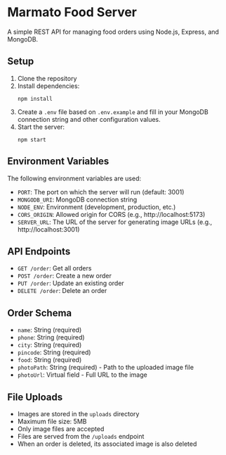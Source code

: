 # Marmato Food Server

A simple REST API for managing food orders using Node.js, Express, and MongoDB.

## Setup

1. Clone the repository
2. Install dependencies:
   ```
   npm install
   ```
3. Create a `.env` file based on `.env.example` and fill in your MongoDB connection string and other configuration values.
4. Start the server:
   ```
   npm start
   ```

## Environment Variables

The following environment variables are used:

- `PORT`: The port on which the server will run (default: 3001)
- `MONGODB_URI`: MongoDB connection string
- `NODE_ENV`: Environment (development, production, etc.)
- `CORS_ORIGIN`: Allowed origin for CORS (e.g., http://localhost:5173)
- `SERVER_URL`: The URL of the server for generating image URLs (e.g., http://localhost:3001)

## API Endpoints

- `GET /order`: Get all orders
- `POST /order`: Create a new order
- `PUT /order`: Update an existing order
- `DELETE /order`: Delete an order

## Order Schema

- `name`: String (required)
- `phone`: String (required)
- `city`: String (required)
- `pincode`: String (required)
- `food`: String (required)
- `photoPath`: String (required) - Path to the uploaded image file
- `photoUrl`: Virtual field - Full URL to the image

## File Uploads

- Images are stored in the `uploads` directory
- Maximum file size: 5MB
- Only image files are accepted
- Files are served from the `/uploads` endpoint
- When an order is deleted, its associated image is also deleted
